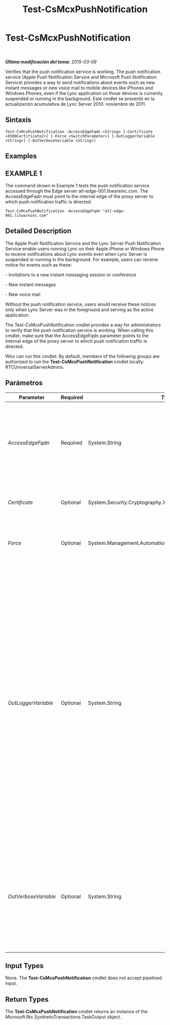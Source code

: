 ﻿---
title: Test-CsMcxPushNotification
TOCTitle: Test-CsMcxPushNotification
ms:assetid: db81339b-f79a-418a-b29d-8596dff7a210
ms:mtpsurl: https://technet.microsoft.com/es-es/library/Hh690043(v=OCS.15)
ms:contentKeyID: 48276901
ms.date: 01/07/2017
mtps_version: v=OCS.15
ms.translationtype: HT
---

# Test-CsMcxPushNotification

 

_**Última modificación del tema:** 2015-03-09_

Verifies that the push notification service is working. The push notification service (Apple Push Notification Service and Microsoft Push Notification Service) provides a way to send notifications about events such as new instant messages or new voice mail to mobile devices like iPhones and Windows Phones, even if the Lync application on those devices is currently suspended or running in the background. Este cmdlet se presentó en la actualización acumulativa de Lync Server 2010: noviembre de 2011.

## Sintaxis

    Test-CsMcxPushNotification -AccessEdgeFqdn <String> [-Certificate <X509Certificate2>] [-Force <SwitchParameter>] [-OutLoggerVariable <String>] [-OutVerboseVariable <String>]

## Examples

## EXAMPLE 1

The command shown in Example 1 tests the push notification service accessed through the Edge server atl-edge-001.litwareinc.com. The AccessEdgeFqdn must point to the internal edge of the proxy server to which push notification traffic is directed.

    Test-CsMcxPushNotification -AccessEdgeFqdn "atl-edge-001.litwareinc.com"

## Detailed Description

The Apple Push Notification Service and the Lync Server Push Notification Service enable users running Lync on their Apple iPhone or Windows Phone to receive notifications about Lync events even when Lync Server is suspended or running in the background. For example, users can receive notice for events such as these:

\- Invitations to a new instant messaging session or conference

\- New instant messages

\- New voice mail

Without the push notification service, users would receive these notices only when Lync Server was in the foreground and serving as the active application.

The Test-CsMcxPushNotification cmdlet provides a way for administrators to verify that the push notification service is working. When calling this cmdlet, make sure that the AccessEdgeFqdn parameter points to the internal edge of the proxy server to which push notification traffic is directed.

Who can run this cmdlet: By default, members of the following groups are authorized to run the **Test-CsMcxPushNotification** cmdlet locally: RTCUniversalServerAdmins.

## Parámetros


<table>
<colgroup>
<col style="width: 25%" />
<col style="width: 25%" />
<col style="width: 25%" />
<col style="width: 25%" />
</colgroup>
<thead>
<tr class="header">
<th>Parameter</th>
<th>Required</th>
<th>Type</th>
<th>Description</th>
</tr>
</thead>
<tbody>
<tr class="odd">
<td><p><em>AccessEdgeFqdn</em></p></td>
<td><p>Required</p></td>
<td><p>System.String</p></td>
<td><p>Fully qualified domain name of the Access Edge server used to connect to the push notification service. The AccessedgeFqdn must point to the internal edge of the proxy server to which push notification traffic is directed.</p></td>
</tr>
<tr class="even">
<td><p><em>Certificate</em></p></td>
<td><p>Optional</p></td>
<td><p>System.Security.Cryptography.X509Certificates.X509Certificate2</p></td>
<td><p>Enables you to specify an X509 certificate to use for authentication purposes</p></td>
</tr>
<tr class="odd">
<td><p><em>Force</em></p></td>
<td><p>Optional</p></td>
<td><p>System.Management.Automation.SwitchParameter</p></td>
<td><p>Suppresses the display of any non-fatal error message that might occur when running the command.</p></td>
</tr>
<tr class="even">
<td><p><em>OutLoggerVariable</em></p></td>
<td><p>Optional</p></td>
<td><p>System.String</p></td>
<td><p>When present, detailed output from running the cmdlet will be stored in the specified variable. This variable includes a pair of methods – ToHTML and ToXML – that can then be used to save that output to either an HTML or an XML file.</p>
<p>To store output in a logger variable named $TestOutput use the following syntax:</p>
<p>-OutLoggerVariable TestOutput</p>
<p>Note: Do not use prepend a $ character when specifying the variable name.</p>
<p>To save the information stored in the logger variable to an HTML file, use a command similar to this:</p>
<p>$TestOutput.ToHTML() &gt; C:\Logs\TestOutput.html</p>
<p>To save the information stored in the logger variable to an XML file, use a command similar to this:</p>
<p>$TestOutput.ToXML() &gt; C:\Logs\TestOutput.xml</p></td>
</tr>
<tr class="odd">
<td><p><em>OutVerboseVariable</em></p></td>
<td><p>Optional</p></td>
<td><p>System.String</p></td>
<td><p>When present, detailed output from running the cmdlet will be stored in the specified variable. For example, to store output in a variable named $TestOutput use the following syntax</p>
<p>-OutVerboseVariable TestOutput</p>
<p>Do not prepend a $ character when specifying the variable name.</p></td>
</tr>
</tbody>
</table>


## Input Types

None. The **Test-CsMcxPushNotification** cmdlet does not accept pipelined input.

## Return Types

The **Test-CsMcxPushNotification** cmdlet returns an instance of the Microsoft.Rtc.SyntheticTransactions.TaskOutput object.

